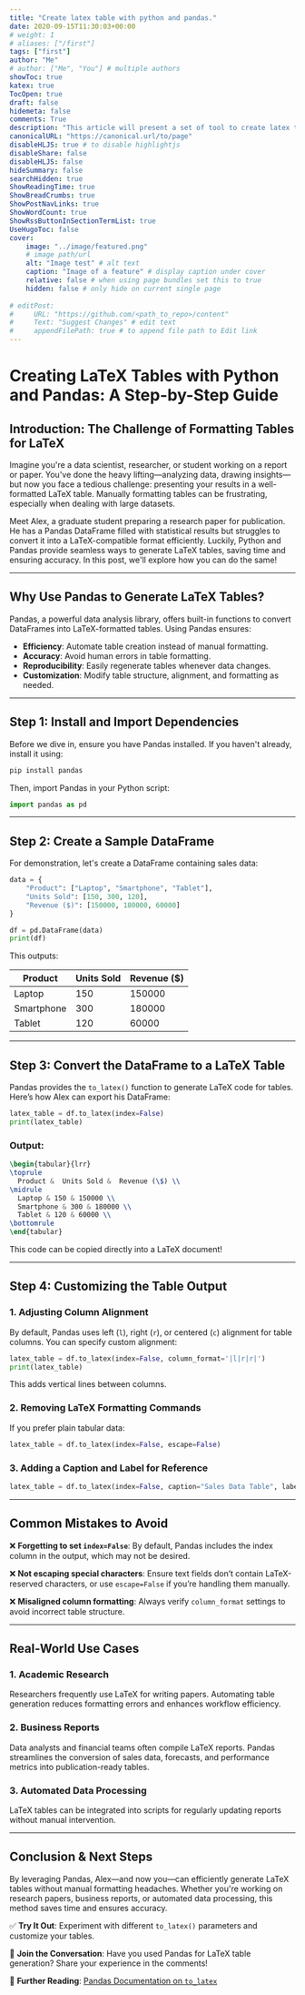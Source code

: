 ```yaml
---
title: "Create latex table with python and pandas."
date: 2020-09-15T11:30:03+00:00
# weight: 1
# aliases: ["/first"]
tags: ["first"]
author: "Me"
# author: ["Me", "You"] # multiple authors
showToc: true
katex: true
TocOpen: true
draft: false
hidemeta: false
comments: True
description: "This article will present a set of tool to create latex table a .csv directly from python."
canonicalURL: "https://canonical.url/to/page"
disableHLJS: true # to disable highlightjs
disableShare: false
disableHLJS: false
hideSummary: false
searchHidden: true
ShowReadingTime: true
ShowBreadCrumbs: true
ShowPostNavLinks: true
ShowWordCount: true
ShowRssButtonInSectionTermList: true
UseHugoToc: false
cover:
    image: "../image/featured.png" 
    # image path/url
    alt: "Image test" # alt text
    caption: "Image of a feature" # display caption under cover
    relative: false # when using page bundles set this to true
    hidden: false # only hide on current single page
    
# editPost:
#     URL: "https://github.com/<path_to_repo>/content"
#     Text: "Suggest Changes" # edit text
#     appendFilePath: true # to append file path to Edit link
---
```



# Creating LaTeX Tables with Python and Pandas: A Step-by-Step Guide

## Introduction: The Challenge of Formatting Tables for LaTeX

Imagine you're a data scientist, researcher, or student working on a report or paper. You've done the heavy lifting—analyzing data, drawing insights—but now you face a tedious challenge: presenting your results in a well-formatted LaTeX table. Manually formatting tables can be frustrating, especially when dealing with large datasets.

Meet Alex, a graduate student preparing a research paper for publication. He has a Pandas DataFrame filled with statistical results but struggles to convert it into a LaTeX-compatible format efficiently. Luckily, Python and Pandas provide seamless ways to generate LaTeX tables, saving time and ensuring accuracy. In this post, we'll explore how you can do the same!

---

## Why Use Pandas to Generate LaTeX Tables?

Pandas, a powerful data analysis library, offers built-in functions to convert DataFrames into LaTeX-formatted tables. Using Pandas ensures:

- **Efficiency**: Automate table creation instead of manual formatting.
- **Accuracy**: Avoid human errors in table formatting.
- **Reproducibility**: Easily regenerate tables whenever data changes.
- **Customization**: Modify table structure, alignment, and formatting as needed.

---

## Step 1: Install and Import Dependencies

Before we dive in, ensure you have Pandas installed. If you haven't already, install it using:

```bash
pip install pandas
```

Then, import Pandas in your Python script:

```python
import pandas as pd
```

---

## Step 2: Create a Sample DataFrame

For demonstration, let's create a DataFrame containing sales data:

```python
data = {
    "Product": ["Laptop", "Smartphone", "Tablet"],
    "Units Sold": [150, 300, 120],
    "Revenue ($)": [150000, 180000, 60000]
}

df = pd.DataFrame(data)
print(df)
```

This outputs:

|Product|Units Sold|Revenue ($)|
|---|---|---|
|Laptop|150|150000|
|Smartphone|300|180000|
|Tablet|120|60000|

---

## Step 3: Convert the DataFrame to a LaTeX Table

Pandas provides the `to_latex()` function to generate LaTeX code for tables. Here’s how Alex can export his DataFrame:

```python
latex_table = df.to_latex(index=False)
print(latex_table)
```

### Output:

```latex
\begin{tabular}{lrr}
\toprule
  Product &  Units Sold &  Revenue (\$) \\
\midrule
  Laptop & 150 & 150000 \\
  Smartphone & 300 & 180000 \\
  Tablet & 120 & 60000 \\
\bottomrule
\end{tabular}
```

This code can be copied directly into a LaTeX document!

---

## Step 4: Customizing the Table Output

### **1. Adjusting Column Alignment**

By default, Pandas uses left (`l`), right (`r`), or centered (`c`) alignment for table columns. You can specify custom alignment:

```python
latex_table = df.to_latex(index=False, column_format='|l|r|r|')
print(latex_table)
```

This adds vertical lines between columns.

### **2. Removing LaTeX Formatting Commands**

If you prefer plain tabular data:

```python
latex_table = df.to_latex(index=False, escape=False)
```

### **3. Adding a Caption and Label for Reference**

```python
latex_table = df.to_latex(index=False, caption="Sales Data Table", label="tab:sales_data")
```

---

## Common Mistakes to Avoid

❌ **Forgetting to set `index=False`**: By default, Pandas includes the index column in the output, which may not be desired.

❌ **Not escaping special characters**: Ensure text fields don’t contain LaTeX-reserved characters, or use `escape=False` if you’re handling them manually.

❌ **Misaligned column formatting**: Always verify `column_format` settings to avoid incorrect table structure.

---

## Real-World Use Cases

### **1. Academic Research**

Researchers frequently use LaTeX for writing papers. Automating table generation reduces formatting errors and enhances workflow efficiency.

### **2. Business Reports**

Data analysts and financial teams often compile LaTeX reports. Pandas streamlines the conversion of sales data, forecasts, and performance metrics into publication-ready tables.

### **3. Automated Data Processing**

LaTeX tables can be integrated into scripts for regularly updating reports without manual intervention.

---

## Conclusion & Next Steps

By leveraging Pandas, Alex—and now you—can efficiently generate LaTeX tables without manual formatting headaches. Whether you're working on research papers, business reports, or automated data processing, this method saves time and ensures accuracy.

✅ **Try It Out**: Experiment with different `to_latex()` parameters and customize your tables.

📢 **Join the Conversation**: Have you used Pandas for LaTeX table generation? Share your experience in the comments!

🔗 **Further Reading**: [Pandas Documentation on `to_latex`](https://pandas.pydata.org/docs/reference/api/pandas.DataFrame.to_latex.html)